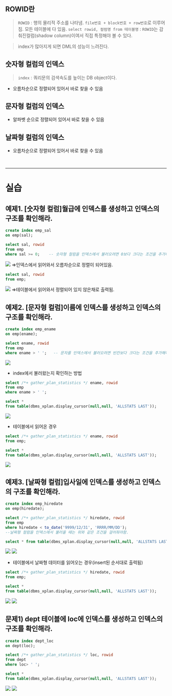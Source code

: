 
## ROWID란

> `ROWID` : 행의 물리적 주소를 나타냄. `file번호 + block번호 + row번호`로 이루어짐. 모든 테이블에 다 있음.
> `select rowid, 컬럼명 from 테이블명` : `ROWID`는 감춰진컬럼(shadow column)이여서 직접 특정해야 볼 수 있다.

>index가 많아지게 되면 DML의 성능이 느려진다.
## 숫자형 컬럼의 인덱스

>`index` : 쿼리문의 검색속도를 높이는 DB object이다.

- 오름차순으로 정렬되어 있어서 바로 찾을 수 있음

## 문자형 컬럼의 인덱스

- 알파벳 순으로 정렬되어 있어서 바로 찾을 수 있음


## 날짜형 컬럼의 인덱스

- 오름차순으로 정렬되어 있어서 바로 찾을 수 있음

<br>

---
# 실습

## 예제1. [숫자형 컬럼]월급에 인덱스를 생성하고 인덱스의 구조를 확인해라.

```sql
create index emp_sal
on emp(sal);

select sal, rowid
from emp
where sal >= 0;    -- 숫자형 컬럼을 인덱스에서 불러오려면 0보다 크다는 조건을 추가해야함.
```
![](🗂️sql/oracle/img/sql_tuning20/chapter2/2-1.png)
⇒인덱스에서 읽어와서 오름차순으로 정렬이 되어있음.

```sql
select sal, rowid
from emp;
```
![](🗂️sql/oracle/img/sql_tuning20/chapter2/2-2.png)
⇒테이블에서 읽어와서 정렬되어 있지 않은채로 출력됨.

## 예제2. [문자형 컬럼]이름에 인덱스를 생성하고 인덱스의 구조를 확인해라.

```sql
create index emp_ename
on emp(ename);

select ename, rowid
from emp
where ename > ' ';   -- 문자를 인덱스에서 불러오려면 빈칸보다 크다는 조건을 추가해야함.
```
![](🗂️sql/oracle/img/sql_tuning20/chapter2/2-3.png)

- index에서 불러왔는지 확인하는 방법
```sql
select /*+ gather_plan_statistics */ ename, rowid
from emp
where ename > ' ';

select * 
from table(dbms_xplan.display_cursor(null,null, 'ALLSTATS LAST'));
```
![](🗂️sql/oracle/img/sql_tuning20/chapter2/2-4.png)

- 테이블에서 읽어온 경우
```sql
select /*+ gather_plan_statistics */ ename, rowid
from emp;

select * 
from table(dbms_xplan.display_cursor(null,null, 'ALLSTATS LAST'));
```
![](🗂️sql/oracle/img/sql_tuning20/chapter2/2-5.png)


## 예제3. [날짜형 컬럼]입사일에 인덱스를 생성하고 인덱스의 구조를 확인해라.

```sql
create index emp_hiredate
on emp(hiredate);

select /*+ gather_plan_statistics */ hiredate, rowid
from emp
where hiredate < to_date('9999/12/31', 'RRRR/MM/DD');
--날짜형 컬럼을 인덱스에서 불러올 때는 위와 같은 조건을 걸어줘야함.

select * from table(dbms_xplan.display_cursor(null,null, 'ALLSTATS LAST'));
```
![](🗂️sql/oracle/img/sql_tuning20/chapter2/2-6.png)
![](🗂️sql/oracle/img/sql_tuning20/chapter2/2-7.png)


- 테이블에서 날짜형 데이터를 읽어오는 경우(insert된 순서대로 출력됨)
```sql
select /*+ gather_plan_statistics */ hiredate, rowid
from emp;

select * 
from table(dbms_xplan.display_cursor(null,null, 'ALLSTATS LAST'));
```
![](🗂️sql/oracle/img/sql_tuning20/chapter2/2-9.png)
![](🗂️sql/oracle/img/sql_tuning20/chapter2/2-8.png)


## 문제1) dept 테이블에 loc에  인덱스를 생성하고 인덱스의 구조를 확인해라.

```sql
create index dept_loc
on dept(loc);

select /*+ gather_plan_statistics */ loc, rowid
from dept
where loc> ' ';

select * 
from table(dbms_xplan.display_cursor(null,null, 'ALLSTATS LAST'));
```
![](🗂️sql/oracle/img/sql_tuning20/chapter2/2-10.png)
![](🗂️sql/oracle/img/sql_tuning20/chapter2/2-11.png)

